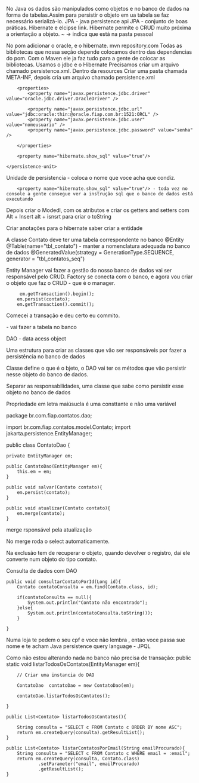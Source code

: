 No Java os dados são manipulados como objetos e no banco de dados na forma de tabelas.Assim para persistir o objeto em ua tabela se faz necessário serializá-lo.
JPA - java persistence api
JPA - conjunto de boas práticas.
Hibernate e elcipse link. 
Hibernate permite o CRUD muito próxima a orientação a objeto.
~ -> indica que está na pasta pessoal

No pom adicionar o oracle, e o hibernate.
mvn repository.com
Todas as bibliotecas que nossa seção depende colocamos dentro das dependencias do pom.
Com o Maven ele ja faz tudo para a gente de colocar as bibliotecas. Usamos o jdbc e o Hibernate
Precisamos criar um arquivo chamado persistence.xml. Dentro da resources
Criar uma pasta chamada META-INF, depois cria um arquivo chamado persistence.xml


<?xml version="1.0" encoding="UTF-8"?>

<persistence xmlns="http://xmlns.jcp.org/xml/ns/persistence"
             xmlns:xsi="http://www.w3.org/2001/XMLSchema-instance"
             xsi:schemaLocation="http://xmlns.jcp.org/xml/ns/persistence http://xmlns.jcp.org/xml/ns/persistence/persistence_2_2.xsd"
             version="2.2">
    <persistence-unit name="games" transaction-type="RESOURCE_LOCAL">

        <properties>
            <property name="javax.persistence.jdbc.driver" value="oracle.jdbc.driver.OracleDriver" />

            <property name="javax.persistence.jdbc.url" value="jdbc:oracle:thin:@oracle.fiap.com.br:1521:ORCL" />
            <property name="javax.persistence.jdbc.user" value="nomeusuario" />
            <property name="javax.persistence.jdbc.password" value="senha" />

        </properties>

        <property name="hibernate.show_sql" value="true"/>

    </persistence-unit>

</persistence>


Unidade de persistencia - coloca o nome que voce acha que condiz.

        <property name="hibernate.show_sql" value="true"/> - toda vez no console a gente consegue ver a instrução sql que o banco de dados está executando

Depois criar o Modedl, com os atributos e criar os getters and setters com Alt + Insert
alt + isnsrt para criar o toString

Criar anotações para o hibernate saber criar a entidade

A classe Contato deve ter uma tabela correspondente no banco 
@Entity
@Table(name="tbl_contato") - manter a nomenclatura adequada no banco de dados
 @GeneratedValue(strategy = GenerationType.SEQUENCE, generator = "tbl_contatos_seq")


 Entity Manager vai fazer a gestão do nosso banco de dados vai ser responsável pelo CRUD.
 Factory se conecta com o banco, e agora vou criar o objeto que faz o CRUD - que é o manager.


         em.getTransaction().begin();
        em.persist(contato);
        em.getTransaction().commit();


Comecei a transação e deu certo eu commito.

 <property name="hibernate.hbm2ddl.auto" value="update"/> - vai fazer a tabela no banco

 DAO - data acess object

 Uma estrutura para criar as classes que vão ser responsáveis por fazer a persistência no banco de dados

 Classe define o que é o bjeto, o DAO vai ter os métodos que vão persistir nesse objeto do banco de dados.

 Separar as responsabilidades, uma classe que sabe como persistir esse objeto no banco de dados

Propriedade em letra maiúsucla é uma consttante e não uma variável

package br.com.fiap.contatos.dao;

import br.com.fiap.contatos.model.Contato;
import jakarta.persistence.EntityManager;

public class ContatoDao {

    private EntityManager em;

    public ContatoDao(EntityManager em){
        this.em = em;
    }

    public void salvar(Contato contato){
        em.persist(contato);
    }

    public void atualizar(Contato contato){
        em.merge(contato);
    }


merge rsponsável pela atualização

No merge roda o select automaticamente.

Na exclusão tem de recuperar o objeto, quando devolver o registro, daí ele converte num objeto do tipo contato.


Consulta de dados com DAO

    public void consultarContatoPorId(Long id){
        Contato contatoConsulta = em.find(Contato.class, id);

        if(contatoConsulta == null){
            System.out.println("Contato não encontrado");
        }else{
            System.out.println(contatoConsulta.toString());
        }

    }


Numa loja te pedem o seu cpf e voce não lembra , entao voce passa sue nome e te acham 
Java persistence query language - JPQL

Como não estou alterando nada no banco não precisa de transação:
    public static void listarTodosOsContatos(EntityManager em){

        // Criar uma instancia do DAO

        ContatoDao  contatoDao = new ContatoDao(em);

        contatoDao.listarTodosOsContatos();

    }

    public List<Contato> listarTodosOsContatos(){

        String consulta = "SELECT c FROM Contato c ORDER BY nome ASC";
        return em.createQuery(consulta).getResultList();
    }

    public List<Contato> listarContatosPorEmail(String emailProcurado){
        String consulta = "SELECT c FROM Contato c WHERE email = :email";
        return em.createQuery(consulta, Contato.class)
                .setParameter("email", emailProcurado)
                .getResultList();
    }

